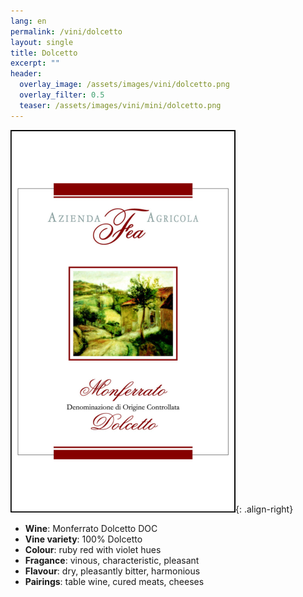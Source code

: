 ```yaml
---
lang: en 
permalink: /vini/dolcetto
layout: single
title: Dolcetto
excerpt: "" 
header:
  overlay_image: /assets/images/vini/dolcetto.png
  overlay_filter: 0.5
  teaser: /assets/images/vini/mini/dolcetto.png
---
```

![Dolcetto](/assets/images/vini/dolcetto.png){: .align-right}

- **Wine**: Monferrato Dolcetto DOC
- **Vine variety**: 100% Dolcetto 
- **Colour**: ruby red with violet hues
- **Fragance**: vinous, characteristic, pleasant
- **Flavour**: dry, pleasantly bitter, harmonious
- **Pairings**: table wine, cured meats, cheeses
